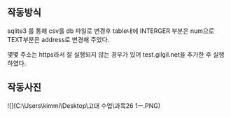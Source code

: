 ## 작동방식

sqlite3 를 통해 csv를 db 파일로 변경후 table내에 INTERGER 부분은 num으로 TEXT부분은 address로 변경해 주었다.

몇몇 주소는 https라서 잘 실행되지 않는 경우가 있어 test.gilgil.net을 추가한 후 실행하였다.

## 작동사진

![](C:\Users\kimmi\Desktop\고대 수업\과목26 1ㅡ.PNG)

